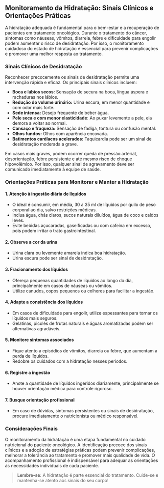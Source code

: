 
## Monitoramento da Hidratação: Sinais Clínicos e Orientações Práticas

A hidratação adequada é fundamental para o bem-estar e a recuperação de pacientes em tratamento oncológico. Durante o tratamento do câncer, sintomas como náuseas, vômitos, diarreia, febre e dificuldade para engolir podem aumentar o risco de desidratação. Por isso, o monitoramento cuidadoso do estado de hidratação é essencial para prevenir complicações e promover uma melhor resposta ao tratamento.

### Sinais Clínicos de Desidratação

Reconhecer precocemente os sinais de desidratação permite uma intervenção rápida e eficaz. Os principais sinais clínicos incluem:

- **Boca e lábios secos:** Sensação de secura na boca, língua áspera e rachaduras nos lábios.
- **Redução do volume urinário:** Urina escura, em menor quantidade e com odor mais forte.
- **Sede intensa:** Desejo frequente de beber água.
- **Pele seca e com menor elasticidade:** Ao puxar levemente a pele, ela demora a voltar ao normal.
- **Cansaço e fraqueza:** Sensação de fadiga, tontura ou confusão mental.
- **Olhos fundos:** Olhos com aparência encovada.
- **Batimentos cardíacos acelerados:** Taquicardia pode ser um sinal de desidratação moderada a grave.

Em casos mais graves, podem ocorrer queda de pressão arterial, desorientação, febre persistente e até mesmo risco de choque hipovolêmico. Por isso, qualquer sinal de agravamento deve ser comunicado imediatamente à equipe de saúde.

### Orientações Práticas para Monitorar e Manter a Hidratação

#### 1. **Atenção à ingestão diária de líquidos**
- O ideal é consumir, em média, 30 a 35 ml de líquidos por quilo de peso corporal ao dia, salvo restrições médicas.
- Inclua água, chás claros, sucos naturais diluídos, água de coco e caldos leves.
- Evite bebidas açucaradas, gaseificadas ou com cafeína em excesso, pois podem irritar o trato gastrointestinal.

#### 2. **Observe a cor da urina**
- Urina clara ou levemente amarela indica boa hidratação.
- Urina escura pode ser sinal de desidratação.

#### 3. **Fracionamento dos líquidos**
- Ofereça pequenas quantidades de líquidos ao longo do dia, principalmente em casos de náuseas ou vômitos.
- Utilize canudos, copos pequenos ou colheres para facilitar a ingestão.

#### 4. **Adapte a consistência dos líquidos**
- Em casos de dificuldade para engolir, utilize espessantes para tornar os líquidos mais seguros.
- Gelatinas, picolés de frutas naturais e águas aromatizadas podem ser alternativas agradáveis.

#### 5. **Monitore sintomas associados**
- Fique atento a episódios de vômitos, diarreia ou febre, que aumentam a perda de líquidos.
- Redobre os cuidados com a hidratação nesses períodos.

#### 6. **Registre a ingestão**
- Anote a quantidade de líquidos ingeridos diariamente, principalmente se houver orientação médica para controle rigoroso.

#### 7. **Busque orientação profissional**
- Em caso de dúvidas, sintomas persistentes ou sinais de desidratação, procure imediatamente o nutricionista ou médico responsável.

### Considerações Finais

O monitoramento da hidratação é uma etapa fundamental no cuidado nutricional do paciente oncológico. A identificação precoce dos sinais clínicos e a adoção de estratégias práticas podem prevenir complicações, melhorar a tolerância ao tratamento e promover mais qualidade de vida. O acompanhamento profissional é indispensável para adequar as orientações às necessidades individuais de cada paciente.

> **Lembre-se:** A hidratação é parte essencial do tratamento. Cuide-se e mantenha-se atento aos sinais do seu corpo!
```
